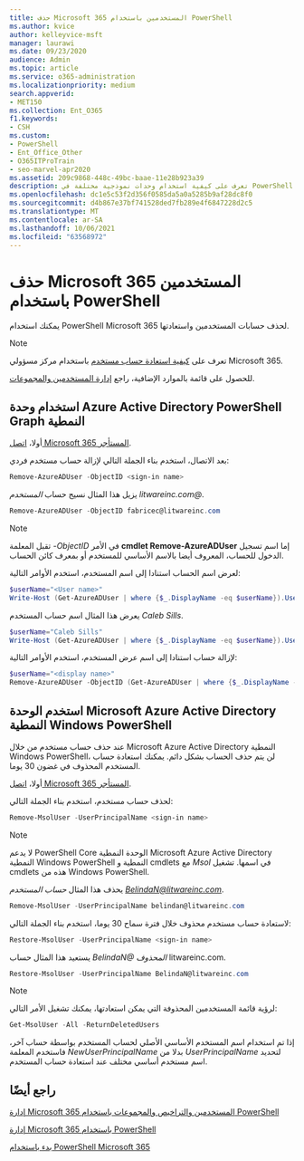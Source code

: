 ```yaml
---
title: حذف Microsoft 365 المستخدمين باستخدام PowerShell
ms.author: kvice
author: kelleyvice-msft
manager: laurawi
ms.date: 09/23/2020
audience: Admin
ms.topic: article
ms.service: o365-administration
ms.localizationpriority: medium
search.appverid:
- MET150
ms.collection: Ent_O365
f1.keywords:
- CSH
ms.custom:
- PowerShell
- Ent_Office_Other
- O365ITProTrain
- seo-marvel-apr2020
ms.assetid: 209c9868-448c-49bc-baae-11e28b923a39
description: تعرف على كيفية استخدام وحدات نموذجية مختلفة في PowerShell لحذف Microsoft 365 المستخدمين.
ms.openlocfilehash: dc1e5c53f2d356f0585da5a0a5285b9af28dc8f0
ms.sourcegitcommit: d4b867e37bf741528ded7fb289e4f6847228d2c5
ms.translationtype: MT
ms.contentlocale: ar-SA
ms.lasthandoff: 10/06/2021
ms.locfileid: "63568972"
---
```

# <a name="delete-microsoft-365-user-accounts-with-powershell"></a>حذف Microsoft 365 المستخدمين باستخدام PowerShell

يمكنك استخدام PowerShell Microsoft 365 لحذف حسابات المستخدمين واستعادتها.

>[!Note]
>تعرف على [كيفية استعادة حساب مستخدم](../admin/add-users/restore-user.md) باستخدام مركز مسؤولي Microsoft 365.
>
>للحصول على قائمة بالموارد الإضافية، راجع [إدارة المستخدمين والمجموعات](/admin).
>   
   
## <a name="use-the-azure-active-directory-powershell-for-graph-module"></a>استخدام وحدة Azure Active Directory PowerShell Graph النمطية

أولا، [اتصل Microsoft 365 المستأجر](connect-to-microsoft-365-powershell.md#connect-with-the-azure-active-directory-powershell-for-graph-module).

بعد الاتصال، استخدم بناء الجملة التالي لإزالة حساب مستخدم فردي:
  
```powershell
Remove-AzureADUser -ObjectID <sign-in name>
```

يزيل هذا المثال نسيج حساب *المستخدم litwareinc.com\@*.
  
```powershell
Remove-AzureADUser -ObjectID fabricec@litwareinc.com
```

> [!NOTE]
> تقبل المعلمة *-ObjectID* في الأمر **cmdlet Remove-AzureADUser** إما اسم تسجيل الدخول للحساب، المعروف أيضا بالاسم الأساسي للمستخدم أو بمعرف كائن الحساب.
  
لعرض اسم الحساب استنادا إلى اسم المستخدم، استخدم الأوامر التالية:
  
```powershell
$userName="<User name>"
Write-Host (Get-AzureADUser | where {$_.DisplayName -eq $userName}).UserPrincipalName
```

يعرض هذا المثال اسم حساب المستخدم *Caleb Sills*.
  
```powershell
$userName="Caleb Sills"
Write-Host (Get-AzureADUser | where {$_.DisplayName -eq $userName}).UserPrincipalName
```

لإزالة حساب استنادا إلى اسم عرض المستخدم، استخدم الأوامر التالية:
  
```powershell
$userName="<display name>"
Remove-AzureADUser -ObjectID (Get-AzureADUser | where {$_.DisplayName -eq $userName}).UserPrincipalName
```

## <a name="use-the-microsoft-azure-active-directory-module-for-windows-powershell"></a>استخدم الوحدة Microsoft Azure Active Directory النمطية Windows PowerShell

عند حذف حساب مستخدم من خلال Microsoft Azure Active Directory النمطية Windows PowerShell، لن يتم حذف الحساب بشكل دائم. يمكنك استعادة حساب المستخدم المحذوف في غضون 30 يوما.

أولا، [اتصل Microsoft 365 المستأجر](connect-to-microsoft-365-powershell.md#connect-with-the-microsoft-azure-active-directory-module-for-windows-powershell).

لحذف حساب مستخدم، استخدم بناء الجملة التالي:
  
```powershell
Remove-MsolUser -UserPrincipalName <sign-in name>
```

>[!Note]
>لا يدعم PowerShell Core الوحدة النمطية Microsoft Azure Active Directory النمطية Windows PowerShell النمطية و cmdlets مع *Msol* في اسمها. تشغيل cmdlets هذه من Windows PowerShell.
>

يحذف هذا المثال *حساب المستخدم BelindaN@litwareinc.com*.
  
```powershell
Remove-MsolUser -UserPrincipalName belindan@litwareinc.com
```

لاستعادة حساب مستخدم محذوف خلال فترة سماح 30 يوما، استخدم بناء الجملة التالي:
  
```powershell
Restore-MsolUser -UserPrincipalName <sign-in name>
```

يستعيد هذا المثال حساب *BelindaN\@ المحذوف* litwareinc.com.
  
```powershell
Restore-MsolUser -UserPrincipalName BelindaN@litwareinc.com
```

>[!Note]
> لرؤية قائمة المستخدمين المحذوفة التي يمكن استعادتها، يمكنك تشغيل الأمر التالي:
>    
> ```powershell
> Get-MsolUser -All -ReturnDeletedUsers
> ```
>
> إذا تم استخدام اسم المستخدم الأساسي الأصلي لحساب المستخدم بواسطة حساب آخر، فاستخدم المعلمة _NewUserPrincipalName_ بدلا من _UserPrincipalName_ لتحديد اسم مستخدم أساسي مختلف عند استعادة حساب المستخدم.


## <a name="see-also"></a>راجع أيضًا

[إدارة Microsoft 365 المستخدمين والتراخيص والمجموعات باستخدام PowerShell](manage-user-accounts-and-licenses-with-microsoft-365-powershell.md)
  
[إدارة Microsoft 365 باستخدام PowerShell](manage-microsoft-365-with-microsoft-365-powershell.md)
  
[بدء باستخدام PowerShell Microsoft 365](getting-started-with-microsoft-365-powershell.md)